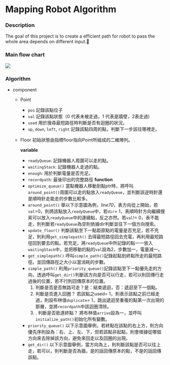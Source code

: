 # Mapping Robot Algorithm

### Description
The goal of this project is to create a efficient path for robot to pass the whole area depends on different input.:robot:

### Main flow chart
![](https://i.imgur.com/iA07iBW.png)

### Algorithm
* component
    * Point
        * `pos` 記錄該點位子
        * `val` 記錄該點狀態（0 代表未被走過，1 代表是牆壁，2表走過)
        * `used` 用於搜尋最短路徑時判斷是否有迴圈的狀況。
        * `up`, `down`, `left`, `right` 記錄該點四周的點，判斷下一步該往哪裡走。
    * Floor
        初始狀態由指標floor指向Point所組成的二維陣列。
        
        **variable**
        * `readyQueue`: 記錄機器人周圍可以走的點。
        * `waitingStack`: 記錄機器人走過的點。
        * `enough`: 用於判斷電量是否充足。
        * `recordpath`: 最後印出的完整路徑
        **function**
        * `optimize_queue()`
            當點機器人移動到點ptr時，將呼叫`around_point()`周圍可以走的點放入`readyQueue`，並判斷該逆時針還是順時針走能走的步數比較多。
        * `around_point()`
            舉以下示意圖為例，*line70*，表方向從上開始，若`val`=0，則將該點放入`readyQueue`中，若`dir`= 1，表順時針方向繼續搜索可以放入`readyQueue`中的連續點，反之亦然。若`val`!= 0，表不能走，則判斷若`readyQueue`為空則依據dir判斷並往下一個方向搜索。
        * `update_floor()`
            判斷該點至下一點距原點的電量是否充足，若不充足，則利用`get_simplepath()` 去得最短路徑回去充電，再利用最短路徑回到要去的點。若充足，將`readyQueue`中所記錄的點一一放入`waitingStack`中，並把移動的點的`val`設為2，步數加一，電量減一。
        * `get_simplepath()`
            呼叫`simple_path()`記錄起點到終點所走的最短路徑。並回傳路徑之大小以當消耗的步數。
        *  `simple_path()`
            利用`priority_queue()`記錄該點至下一點優先走的方向，透過呼叫`get_dir()`判斷該方向是否可以行走，若可以則回傳行走過後的位置，若不行則回傳原本的位置。
            1. 判斷是否是否無路可走？是：結束遞迴，否：遞迴至下一個點。
            2. 判斷是否進入回圈？
                若該點之used= 1，則表示該點之前已經走過，則設布林值`duplicate`= 1，跳出遞迴至重複的點第一次出現的那層，並將`recordpath`中該迴圈清除。
            3. . 判斷是否抵達終點？
                將布林值`arrive`設為一，並呼叫`initialize_path()`初始化所有變數。
        * `priority_queue()`
            以下示意圖舉例，若終點在該點的右上方，則方向優先序則設為：右、上、左、下，但若該點非起點，則會根據從哪個方向來去除掉該方向，避免來回走以及回圈的出現。
        * `get_dir()`
            以下示意圖舉例，當方向為上，則判斷該點是否可以往上走，若可以，則判斷是否為牆，是的話回傳原本的點，不是的話回傳該點。
